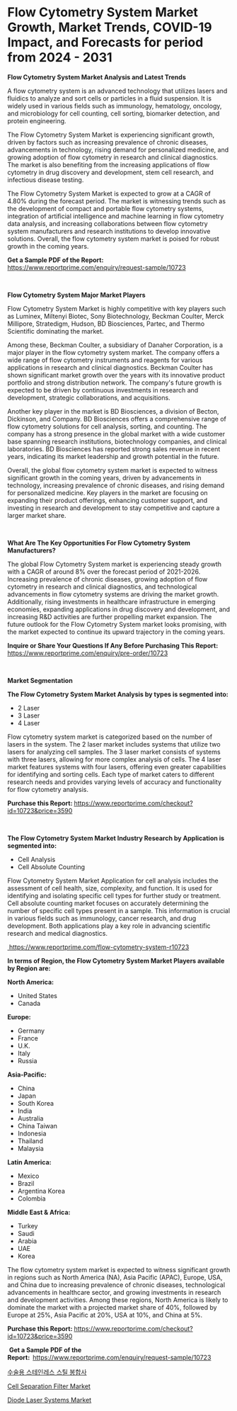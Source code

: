 <p><h1>Flow Cytometry System Market Growth, Market Trends, COVID-19 Impact, and Forecasts for period from 2024 - 2031</h1></p><p><strong>Flow Cytometry System Market Analysis and Latest Trends</strong></p>
<p><p>A flow cytometry system is an advanced technology that utilizes lasers and fluidics to analyze and sort cells or particles in a fluid suspension. It is widely used in various fields such as immunology, hematology, oncology, and microbiology for cell counting, cell sorting, biomarker detection, and protein engineering.</p><p>The Flow Cytometry System Market is experiencing significant growth, driven by factors such as increasing prevalence of chronic diseases, advancements in technology, rising demand for personalized medicine, and growing adoption of flow cytometry in research and clinical diagnostics. The market is also benefiting from the increasing applications of flow cytometry in drug discovery and development, stem cell research, and infectious disease testing.</p><p>The Flow Cytometry System Market is expected to grow at a CAGR of 4.80% during the forecast period. The market is witnessing trends such as the development of compact and portable flow cytometry systems, integration of artificial intelligence and machine learning in flow cytometry data analysis, and increasing collaborations between flow cytometry system manufacturers and research institutions to develop innovative solutions. Overall, the flow cytometry system market is poised for robust growth in the coming years.</p></p>
<p><strong>Get a Sample PDF of the Report:&nbsp;</strong> <a href="https://www.reportprime.com/enquiry/request-sample/10723">https://www.reportprime.com/enquiry/request-sample/10723</a></p>
<p>&nbsp;</p>
<p><strong>Flow Cytometry System Major Market Players</strong></p>
<p><p>Flow Cytometry System Market is highly competitive with key players such as Luminex, Miltenyi Biotec, Sony Biotechnology, Beckman Coulter, Merck Millipore, Stratedigm, Hudson, BD Biosciences, Partec, and Thermo Scientific dominating the market.</p><p>Among these, Beckman Coulter, a subsidiary of Danaher Corporation, is a major player in the flow cytometry system market. The company offers a wide range of flow cytometry instruments and reagents for various applications in research and clinical diagnostics. Beckman Coulter has shown significant market growth over the years with its innovative product portfolio and strong distribution network. The company's future growth is expected to be driven by continuous investments in research and development, strategic collaborations, and acquisitions.</p><p>Another key player in the market is BD Biosciences, a division of Becton, Dickinson, and Company. BD Biosciences offers a comprehensive range of flow cytometry solutions for cell analysis, sorting, and counting. The company has a strong presence in the global market with a wide customer base spanning research institutions, biotechnology companies, and clinical laboratories. BD Biosciences has reported strong sales revenue in recent years, indicating its market leadership and growth potential in the future.</p><p>Overall, the global flow cytometry system market is expected to witness significant growth in the coming years, driven by advancements in technology, increasing prevalence of chronic diseases, and rising demand for personalized medicine. Key players in the market are focusing on expanding their product offerings, enhancing customer support, and investing in research and development to stay competitive and capture a larger market share.</p></p>
<p>&nbsp;</p>
<p><strong>What Are The Key Opportunities For Flow Cytometry System Manufacturers?</strong></p>
<p><p>The global Flow Cytometry System market is experiencing steady growth with a CAGR of around 8% over the forecast period of 2021-2026. Increasing prevalence of chronic diseases, growing adoption of flow cytometry in research and clinical diagnostics, and technological advancements in flow cytometry systems are driving the market growth. Additionally, rising investments in healthcare infrastructure in emerging economies, expanding applications in drug discovery and development, and increasing R&D activities are further propelling market expansion. The future outlook for the Flow Cytometry System market looks promising, with the market expected to continue its upward trajectory in the coming years.</p></p>
<p><strong>Inquire or Share Your Questions If Any Before Purchasing This Report:</strong> <a href="https://www.reportprime.com/enquiry/pre-order/10723">https://www.reportprime.com/enquiry/pre-order/10723</a></p>
<p>&nbsp;</p>
<p><strong>Market Segmentation</strong></p>
<p><strong>The Flow Cytometry System Market Analysis by types is segmented into:</strong></p>
<p><ul><li>2 Laser</li><li>3 Laser</li><li>4 Laser</li></ul></p>
<p><p>Flow cytometry system market is categorized based on the number of lasers in the system. The 2 laser market includes systems that utilize two lasers for analyzing cell samples. The 3 laser market consists of systems with three lasers, allowing for more complex analysis of cells. The 4 laser market features systems with four lasers, offering even greater capabilities for identifying and sorting cells. Each type of market caters to different research needs and provides varying levels of accuracy and functionality for flow cytometry analysis.</p></p>
<p><strong>Purchase this Report:&nbsp;</strong><a href="https://www.reportprime.com/checkout?id=10723&price=3590">https://www.reportprime.com/checkout?id=10723&price=3590</a></p>
<p>&nbsp;</p>
<p><strong>The Flow Cytometry System Market Industry Research by Application is segmented into:</strong></p>
<p><ul><li>Cell Analysis</li><li>Cell Absolute Counting</li></ul></p>
<p><p>Flow Cytometry System Market Application for cell analysis includes the assessment of cell health, size, complexity, and function. It is used for identifying and isolating specific cell types for further study or treatment. Cell absolute counting market focuses on accurately determining the number of specific cell types present in a sample. This information is crucial in various fields such as immunology, cancer research, and drug development. Both applications play a key role in advancing scientific research and medical diagnostics.</p></p>
<p><a href="https://www.reportprime.com/flow-cytometry-system-r10723">&nbsp;https://www.reportprime.com/flow-cytometry-system-r10723</a></p>
<p><strong>In terms of Region, the Flow Cytometry System Market Players available by Region are:</strong></p>
<p>
    <p> <strong> North America: </strong>
        <ul>
            <li>United States</li>
            <li>Canada</li>
        </ul>
        </p> 
    <p> <strong> Europe: </strong>
        <ul>
            <li>Germany</li>
            <li>France</li>
            <li>U.K.</li>
            <li>Italy</li>
            <li>Russia</li>
        </ul>
        </p> 
    <p> <strong> Asia-Pacific: </strong>
        <ul>
            <li>China</li>
            <li>Japan</li>
            <li>South Korea</li>
            <li>India</li>
            <li>Australia</li>
            <li>China Taiwan</li>
            <li>Indonesia</li>
            <li>Thailand</li>
            <li>Malaysia</li>
        </ul>
        </p> 
    <p> <strong> Latin America: </strong>
        <ul>
            <li>Mexico</li>
            <li>Brazil</li>
            <li>Argentina Korea</li>
            <li>Colombia</li>
        </ul>
        </p> 
    <p> <strong> Middle East & Africa: </strong>
        <ul>
            <li>Turkey</li>
            <li>Saudi</li>
            <li>Arabia</li>
            <li>UAE</li>
            <li>Korea</li>
        </ul>
    </p>
    </p>
<p><p>The flow cytometry system market is expected to witness significant growth in regions such as North America (NA), Asia Pacific (APAC), Europe, USA, and China due to increasing prevalence of chronic diseases, technological advancements in healthcare sector, and growing investments in research and development activities. Among these regions, North America is likely to dominate the market with a projected market share of 40%, followed by Europe at 25%, Asia Pacific at 20%, USA at 10%, and China at 5%.</p></p>
<p><strong>Purchase this Report: </strong><a href="https://www.reportprime.com/checkout?id=10723&price=3590">https://www.reportprime.com/checkout?id=10723&price=3590</a></p>
<p>&nbsp;<strong>Get a Sample PDF of the Report:&nbsp;&nbsp;</strong><a href="https://www.reportprime.com/enquiry/request-sample/10723">https://www.reportprime.com/enquiry/request-sample/10723</a></p>
<p><strong></strong></p>
<p><p><a href="https://github.com/iansanftyord09878/Market-Research-Report-List-1/blob/main/558750222074.md">수술용 스테인레스 스틸 봉합사</a></p><p><a href="https://github.com/Alonsoolds3wq1d81czn8rbol/Market-Research-Report-List-2/blob/main/cell-separation-filter-market.md">Cell Separation Filter Market</a></p><p><a href="https://gamy-alyssum-396.notion.site/Diode-Laser-Systems-Market-Insights-into-Market-CAGR-Market-Trends-and-Growth-Strategies-24076c1ebbcc42d6b256471678b9b462">Diode Laser Systems Market</a></p></p>
